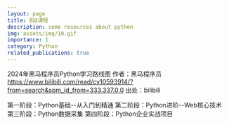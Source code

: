 ```yaml
---
layout: page
title: B站课程
description: some resources about python
img: assets/img/10.gif
importance: 1
category: Python
related_publications: true
---
```

2024年黑马程序员Python学习路线图
作者：黑马程序员 https://www.bilibili.com/read/cv10593914/?from=search&spm_id_from=333.337.0.0 出处：bilibili

第一阶段：Python基础--从入门到精通 
第二阶段：Python进阶--Web核心技术
第三阶段：Python数据采集
第四阶段：Python企业实战项目
